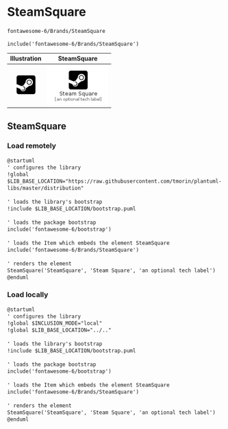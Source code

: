 # SteamSquare


```text
fontawesome-6/Brands/SteamSquare
```

```text
include('fontawesome-6/Brands/SteamSquare')
```



| Illustration | SteamSquare |
| :---: | :---: |
| ![illustration for Illustration](../../fontawesome-6/Brands/SteamSquare.png) | ![illustration for SteamSquare](../../fontawesome-6/Brands/SteamSquare.Local.png) |




## SteamSquare

### Load remotely
```plantuml
@startuml
' configures the library
!global $LIB_BASE_LOCATION="https://raw.githubusercontent.com/tmorin/plantuml-libs/master/distribution"

' loads the library's bootstrap
!include $LIB_BASE_LOCATION/bootstrap.puml

' loads the package bootstrap
include('fontawesome-6/bootstrap')

' loads the Item which embeds the element SteamSquare
include('fontawesome-6/Brands/SteamSquare')

' renders the element
SteamSquare('SteamSquare', 'Steam Square', 'an optional tech label')
@enduml
```

### Load locally
```plantuml
@startuml
' configures the library
!global $INCLUSION_MODE="local"
!global $LIB_BASE_LOCATION="../.."

' loads the library's bootstrap
!include $LIB_BASE_LOCATION/bootstrap.puml

' loads the package bootstrap
include('fontawesome-6/bootstrap')

' loads the Item which embeds the element SteamSquare
include('fontawesome-6/Brands/SteamSquare')

' renders the element
SteamSquare('SteamSquare', 'Steam Square', 'an optional tech label')
@enduml
```


